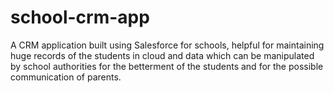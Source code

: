 # school-crm-app
A CRM application built using Salesforce for schools, helpful for maintaining huge records of the students in cloud and data which can be manipulated by school authorities for the betterment of the students and for the possible communication of parents.
